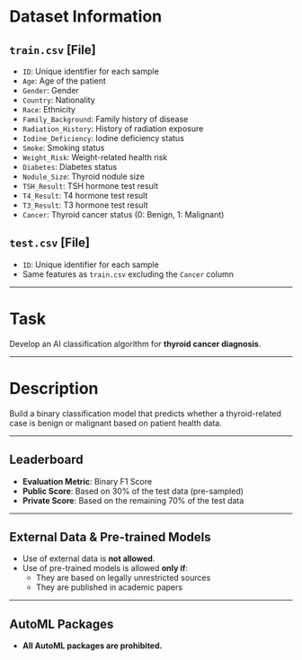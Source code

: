 # Dataset Information

## `train.csv` [File]
- `ID`: Unique identifier for each sample  
- `Age`: Age of the patient  
- `Gender`: Gender  
- `Country`: Nationality  
- `Race`: Ethnicity  
- `Family_Background`: Family history of disease  
- `Radiation_History`: History of radiation exposure  
- `Iodine_Deficiency`: Iodine deficiency status  
- `Smoke`: Smoking status  
- `Weight_Risk`: Weight-related health risk  
- `Diabetes`: Diabetes status  
- `Nodule_Size`: Thyroid nodule size  
- `TSH_Result`: TSH hormone test result  
- `T4_Result`: T4 hormone test result  
- `T3_Result`: T3 hormone test result  
- `Cancer`: Thyroid cancer status (0: Benign, 1: Malignant)  

## `test.csv` [File]
- `ID`: Unique identifier for each sample  
- Same features as `train.csv` excluding the `Cancer` column  

---

# Task

Develop an AI classification algorithm for **thyroid cancer diagnosis**.

---

# Description

Build a binary classification model that predicts whether a thyroid-related case is benign or malignant based on patient health data.

---

## Leaderboard

- **Evaluation Metric**: Binary F1 Score  
- **Public Score**: Based on 30% of the test data (pre-sampled)  
- **Private Score**: Based on the remaining 70% of the test data  

---

## External Data & Pre-trained Models

- Use of external data is **not allowed**.  
- Use of pre-trained models is allowed **only if**:
  - They are based on legally unrestricted sources
  - They are published in academic papers  

---

## AutoML Packages

- **All AutoML packages are prohibited.**